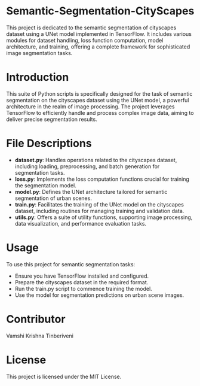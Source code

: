 # Semantic-Segmentation-CityScapes
This project is dedicated to the semantic segmentation of cityscapes dataset using a UNet model implemented in TensorFlow. It includes various modules for dataset handling, loss function computation, model architecture, and training, offering a complete framework for sophisticated image segmentation tasks.

# Introduction
This suite of Python scripts is specifically designed for the task of semantic segmentation on the cityscapes dataset using the UNet model, a powerful architecture in the realm of image processing. The project leverages TensorFlow to efficiently handle and process complex image data, aiming to deliver precise segmentation results.

# File Descriptions
- <b>dataset.py</b>: Handles operations related to the cityscapes dataset, including loading, preprocessing, and batch generation for segmentation tasks.
- <b>loss.py</b>: Implements the loss computation functions crucial for training the segmentation model.
- <b>model.py</b>: Defines the UNet architecture tailored for semantic segmentation of urban scenes.
- <b>train.py</b>: Facilitates the training of the UNet model on the cityscapes dataset, including routines for managing training and validation data.
- <b>utils.py</b>: Offers a suite of utility functions, supporting image processing, data visualization, and performance evaluation tasks.


# Usage
To use this project for semantic segmentation tasks:
 - Ensure you have TensorFlow installed and configured.
 - Prepare the cityscapes dataset in the required format.
 - Run the train.py script to commence training the model.
 - Use the model for segmentation predictions on urban scene images.

# Contributor
Vamshi Krishna Tinberiveni

# License
This project is licensed under the MIT License.
